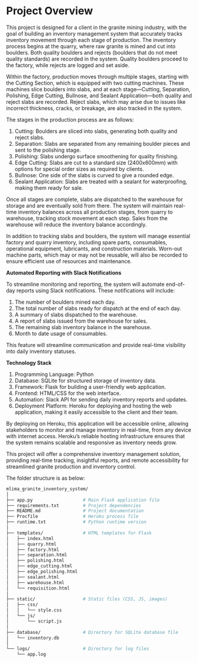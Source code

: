 # Project Overview

This project is designed for a client in the granite mining industry, with the goal of building an inventory management system that accurately tracks inventory movement through each stage of production. The inventory process begins at the quarry, where raw granite is mined and cut into boulders. Both quality boulders and rejects (boulders that do not meet quality standards) are recorded in the system. Quality boulders proceed to the factory, while rejects are logged and set aside.

Within the factory, production moves through multiple stages, starting with the Cutting Section, which is equipped with two cutting machines. These machines slice boulders into slabs, and at each stage—Cutting, Separation, Polishing, Edge Cutting, Bullnose, and Sealant Application—both quality and reject slabs are recorded. Reject slabs, which may arise due to issues like incorrect thickness, cracks, or breakage, are also tracked in the system.

The stages in the production process are as follows:

1. Cutting: Boulders are sliced into slabs, generating both quality and reject slabs.
2. Separation: Slabs are separated from any remaining boulder pieces and sent to the polishing stage.
3. Polishing: Slabs undergo surface smoothening for quality finishing.
4. Edge Cutting: Slabs are cut to a standard size (2400x600mm) with options for special order sizes as required by clients.
5. Bullnose: One side of the slabs is curved to give a rounded edge.
6. Sealant Application: Slabs are treated with a sealant for waterproofing, making them ready for sale.

Once all stages are complete, slabs are dispatched to the warehouse for storage and are eventually sold from there. The system will maintain real-time inventory balances across all production stages, from quarry to warehouse, tracking stock movement at each step. Sales from the warehouse will reduce the inventory balance accordingly.

In addition to tracking slabs and boulders, the system will manage essential factory and quarry inventory, including spare parts, consumables, operational equipment, lubricants, and construction materials. Worn-out machine parts, which may or may not be reusable, will also be recorded to ensure efficient use of resources and maintenance.

**Automated Reporting with Slack Notifications**

To streamline monitoring and reporting, the system will automate end-of-day reports using Slack notifications. These notifications will include:

1. The number of boulders mined each day.
2. The total number of slabs ready for dispatch at the end of each day.
3. A summary of slabs dispatched to the warehouse.
4. A report of slabs issued from the warehouse for sales.
5. The remaining slab inventory balance in the warehouse.
6. Month to date usage of consumables.

This feature will streamline communication and provide real-time visibility into daily inventory statuses.

**Technology Stack**

1. Programming Language: Python
2. Database: SQLite for structured storage of inventory data.
3. Framework: Flask for building a user-friendly web application.
4. Frontend: HTML/CSS for the web interface.
5. Automation: Slack API for sending daily inventory reports and updates.
6. Deployment Platform: Heroku for deploying and hosting the web application, making it easily accessible to the client and their team.

By deploying on Heroku, this application will be accessible online, allowing stakeholders to monitor and manage inventory in real-time, from any device with internet access. Heroku’s reliable hosting infrastructure ensures that the system remains scalable and responsive as inventory needs grow.

This project will offer a comprehensive inventory management solution, providing real-time tracking, insightful reports, and remote accessibility for streamlined granite production and inventory control.

The folder structure is as below:

```bash
mlima_granite_inventory_system/
│
├── app.py                   # Main Flask application file
├── requirements.txt         # Project dependencies
├── README.md                # Project documentation
├── Procfile                 # Heroku process file
├── runtime.txt              # Python runtime version
│
├── templates/               # HTML templates for Flask
│   ├── index.html
│   ├── quarry.html
│   ├── factory.html
│   ├── separation.html
│   ├── polishing.html
│   ├── edge_cutting.html
│   ├── edge_polishing.html
│   ├── sealant.html
│   ├── warehouse.html
│   └── requisition.html
│
├── static/                  # Static files (CSS, JS, images)
│   ├── css/
│   │   └── style.css
│   └── js/
│       └── script.js
│
├── database/                # Directory for SQLite database file
│   └── inventory.db
│
└── logs/                    # Directory for log files
    └── app.log
